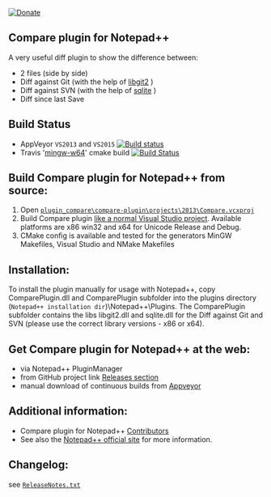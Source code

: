[![Donate](https://img.shields.io/badge/Donate-PayPal-green.svg)](https://www.paypal.com/cgi-bin/webscr?cmd=_donations&business=TJAXC3T4WD66L&lc=FR&item_name=Notepad%2b%2b%20compare%20plugin&currency_code=EUR&bn=PP%2dDonationsBF%3abtn_donate_SM%2egif%3aNonHosted)

Compare plugin for Notepad++
------------

A very useful diff plugin to show the difference between:
-  2 files (side by side)
-  Diff against Git (with the help of [libgit2](https://github.com/libgit2/libgit2) )
-  Diff against SVN (with the help of [sqlite](https://sqlite.org/releaselog/3_17_0.html) )
-  Diff since last Save

Build Status
------------

- AppVeyor `VS2013` and `VS2015`  [![Build status](https://ci.appveyor.com/api/projects/status/github/jsleroy/compare-plugin?svg=true)](https://ci.appveyor.com/project/jsleroy/compare-plugin)
- Travis '[mingw-w64](https://mingw-w64.org)' cmake build
[![Build Status](https://travis-ci.org/jsleroy/compare-plugin.svg?branch=master)](https://travis-ci.org/jsleroy/compare-plugin)

Build Compare plugin for Notepad++ from source:
-------------------------------

 1. Open [`plugin_compare\compare-plugin\projects\2013\Compare.vcxproj`](https://github.com/jsleroy/compare-plugin/blob/master/projects/2013/Compare.vcxproj)
 2. Build Compare plugin [like a normal Visual Studio project](https://msdn.microsoft.com/en-us/library/7s88b19e.aspx). Available platforms are x86 win32 and x64 for Unicode Release and Debug.
 3. CMake config is available and tested for the generators MinGW Makefiles, Visual Studio and NMake Makefiles

Installation:
----------

To install the plugin manually for usage with Notepad++, copy ComparePlugin.dll and ComparePlugin subfolder
into the plugins directory (`Notepad++ installation dir`)\Notepad++\Plugins.
The ComparePlugin subfolder contains the libs libgit2.dll and sqlite.dll for the Diff against Git and SVN (please use the correct library versions - x86 or x64).

Get Compare plugin for Notepad++ at the web:
-------------------------------

- via Notepad++ PluginManager
- from GitHub project link [Releases section](https://github.com/jsleroy/compare-plugin/releases)
- manual download of continuous builds from [Appveyor](https://ci.appveyor.com/project/jsleroy/compare-plugin/history)

Additional information:
----------

- Compare plugin for Notepad++ [Contributors](https://github.com/jsleroy/compare-plugin/graphs/contributors)
- See also the [Notepad++ official site](http://notepad-plus-plus.org/) for more information.

Changelog:
----------

see [`ReleaseNotes.txt`](https://github.com/jsleroy/compare-plugin/blob/master/ReleaseNotes.txt)
